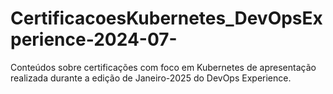 # CertificacoesKubernetes_DevOpsExperience-2024-07-
Conteúdos sobre certificações com foco em Kubernetes de apresentação realizada durante a edição de Janeiro-2025 do DevOps Experience. 
